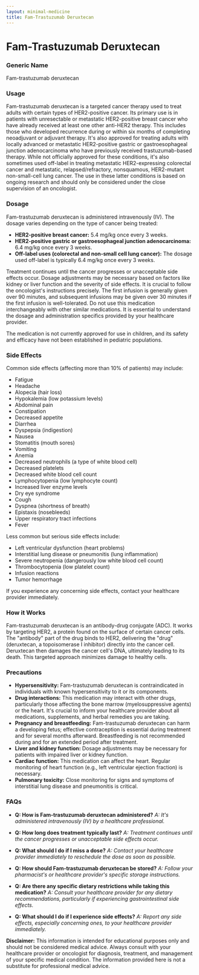 ```yaml
---
layout: minimal-medicine
title: Fam-Trastuzumab Deruxtecan
---
```


# Fam-Trastuzumab Deruxtecan
### Generic Name
Fam-trastuzumab deruxtecan

### Usage

Fam-trastuzumab deruxtecan is a targeted cancer therapy used to treat adults with certain types of HER2-positive cancer.  Its primary use is in patients with unresectable or metastatic HER2-positive breast cancer who have already received at least one other anti-HER2 therapy.  This includes those who developed recurrence during or within six months of completing neoadjuvant or adjuvant therapy.  It's also approved for treating adults with locally advanced or metastatic HER2-positive gastric or gastroesophageal junction adenocarcinoma who have previously received trastuzumab-based therapy.  While not officially approved for these conditions, it's also sometimes used off-label in treating metastatic HER2-expressing colorectal cancer and metastatic, relapsed/refractory, nonsquamous, HER2-mutant non-small-cell lung cancer.  The use in these latter conditions is based on ongoing research and should only be considered under the close supervision of an oncologist.


### Dosage

Fam-trastuzumab deruxtecan is administered intravenously (IV).  The dosage varies depending on the type of cancer being treated:

* **HER2-positive breast cancer:** 5.4 mg/kg once every 3 weeks.
* **HER2-positive gastric or gastroesophageal junction adenocarcinoma:** 6.4 mg/kg once every 3 weeks.
* **Off-label uses (colorectal and non-small cell lung cancer):**  The dosage used off-label is typically 6.4 mg/kg once every 3 weeks.

Treatment continues until the cancer progresses or unacceptable side effects occur.  Dosage adjustments may be necessary based on factors like kidney or liver function and the severity of side effects.  It is crucial to follow the oncologist's instructions precisely.  The first infusion is generally given over 90 minutes, and subsequent infusions may be given over 30 minutes if the first infusion is well-tolerated.  Do not use this medication interchangeably with other similar medications.  It is essential to understand the dosage and administration specifics provided by your healthcare provider.  

The medication is not currently approved for use in children, and its safety and efficacy have not been established in pediatric populations.  

### Side Effects

Common side effects (affecting more than 10% of patients) may include:

* Fatigue
* Headache
* Alopecia (hair loss)
* Hypokalemia (low potassium levels)
* Abdominal pain
* Constipation
* Decreased appetite
* Diarrhea
* Dyspepsia (indigestion)
* Nausea
* Stomatitis (mouth sores)
* Vomiting
* Anemia
* Decreased neutrophils (a type of white blood cell)
* Decreased platelets
* Decreased white blood cell count
* Lymphocytopenia (low lymphocyte count)
* Increased liver enzyme levels
* Dry eye syndrome
* Cough
* Dyspnea (shortness of breath)
* Epistaxis (nosebleeds)
* Upper respiratory tract infections
* Fever

Less common but serious side effects include:

* Left ventricular dysfunction (heart problems)
* Interstitial lung disease or pneumonitis (lung inflammation)
* Severe neutropenia (dangerously low white blood cell count)
* Thrombocytopenia (low platelet count)
* Infusion reactions
* Tumor hemorrhage

If you experience any concerning side effects, contact your healthcare provider immediately.


### How it Works

Fam-trastuzumab deruxtecan is an antibody-drug conjugate (ADC). It works by targeting HER2, a protein found on the surface of certain cancer cells.  The "antibody" part of the drug binds to HER2, delivering the "drug" (deruxtecan, a topoisomerase I inhibitor) directly into the cancer cell.  Deruxtecan then damages the cancer cell's DNA, ultimately leading to its death. This targeted approach minimizes damage to healthy cells.


### Precautions

* **Hypersensitivity:**  Fam-trastuzumab deruxtecan is contraindicated in individuals with known hypersensitivity to it or its components.
* **Drug interactions:** This medication may interact with other drugs, particularly those affecting the bone marrow (myelosuppressive agents) or the heart.  It's crucial to inform your healthcare provider about all medications, supplements, and herbal remedies you are taking.
* **Pregnancy and breastfeeding:** Fam-trastuzumab deruxtecan can harm a developing fetus; effective contraception is essential during treatment and for several months afterward. Breastfeeding is not recommended during and for an extended period after treatment.
* **Liver and kidney function:** Dosage adjustments may be necessary for patients with impaired liver or kidney function.
* **Cardiac function:**  This medication can affect the heart.  Regular monitoring of heart function (e.g., left ventricular ejection fraction) is necessary.
* **Pulmonary toxicity:**  Close monitoring for signs and symptoms of interstitial lung disease and pneumonitis is critical.

### FAQs

* **Q: How is Fam-trastuzumab deruxtecan administered?**
    *A: It's administered intravenously (IV) by a healthcare professional.*

* **Q: How long does treatment typically last?**
    *A: Treatment continues until the cancer progresses or unacceptable side effects occur.*

* **Q: What should I do if I miss a dose?**
    *A: Contact your healthcare provider immediately to reschedule the dose as soon as possible.*

* **Q: How should Fam-trastuzumab deruxtecan be stored?**
    *A: Follow your pharmacist's or healthcare provider's specific storage instructions.*

* **Q: Are there any specific dietary restrictions while taking this medication?**
    *A:  Consult your healthcare provider for any dietary recommendations, particularly if experiencing gastrointestinal side effects.*

* **Q:  What should I do if I experience side effects?**
    *A:  Report any side effects, especially concerning ones, to your healthcare provider immediately.*


**Disclaimer:** This information is intended for educational purposes only and should not be considered medical advice.  Always consult with your healthcare provider or oncologist for diagnosis, treatment, and management of your specific medical condition.  The information provided here is not a substitute for professional medical advice.

